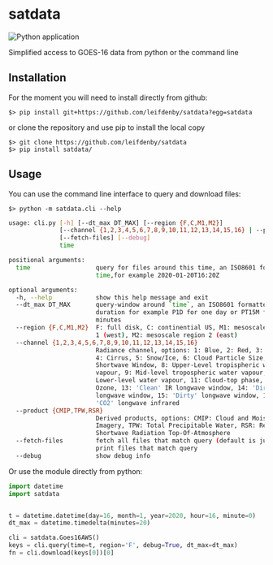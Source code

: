 # satdata

![Python
application](https://github.com/leifdenby/satdata/workflows/Python%20application/badge.svg)

Simplified access to GOES-16 data from python or the command line

## Installation

For the moment you will need to install directly from github:

    $> pip install git+https://github.com/leifdenby/satdata?egg=satdata

or clone the repository and use pip to install the local copy

    $> git clone https://github.com/leifdenby/satdata
    $> pip install satdata/


## Usage

You can use the command line interface to query and download files:

    $> python -m satdata.cli --help
```bash
usage: cli.py [-h] [--dt_max DT_MAX] [--region {F,C,M1,M2}]
              [--channel {1,2,3,4,5,6,7,8,9,10,11,12,13,14,15,16} | --product {CMIP,TPW,RSR}]
              [--fetch-files] [--debug]
              time

positional arguments:
  time                  query for files around this time, an ISO8601 formatted
                        time,for example 2020-01-20T16:20Z

optional arguments:
  -h, --help            show this help message and exit
  --dt_max DT_MAX       query-window around `time`, an ISO8601 formatted
                        duration for example P1D for one day or PT15M for 15
                        minutes
  --region {F,C,M1,M2}  F: full disk, C: continential US, M1: mesoscale region
                        1 (west), M2: mesoscale region 2 (east)
  --channel {1,2,3,4,5,6,7,8,9,10,11,12,13,14,15,16}
                        Radiance channel, options: 1: Blue, 2: Red, 3: Veggie,
                        4: Cirrus, 5: Snow/Ice, 6: Cloud Particle Size, 7:
                        Shortwave Window, 8: Upper-Level tropispheric water
                        vapour, 9: Mid-level tropospheric water vapour, 10:
                        Lower-level water vapour, 11: Cloud-top phase, 12:
                        Ozone, 13: 'Clean' IR longwave window, 14: 'Dirty' IR
                        longwave window, 15: 'Dirty' longwave window, 16:
                        'CO2' longwave infrared
  --product {CMIP,TPW,RSR}
                        Derived products, options: CMIP: Cloud and Moisture
                        Imagery, TPW: Total Precipitable Water, RSR: Reflected
                        Shortwave Radiation Top-Of-Atmosphere
  --fetch-files         fetch all files that match query (default is just to
                        print files that match query
  --debug               show debug info
```


Or use the module directly from python:

```python
import datetime
import satdata


t = datetime.datetime(day=16, month=1, year=2020, hour=16, minute=0)
dt_max = datetime.timedelta(minutes=20)

cli = satdata.Goes16AWS()
keys = cli.query(time=t, region='F', debug=True, dt_max=dt_max)
fn = cli.download(keys[0])[0]
```
